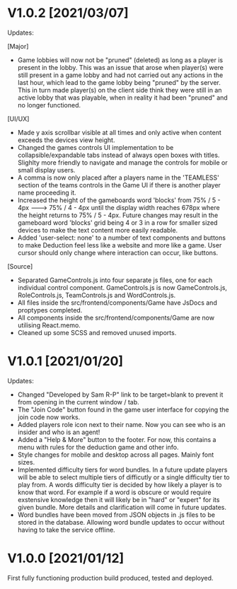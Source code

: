 # V1.0.2 [2021/03/07]

Updates:

[Major]

-   Game lobbies will now not be "pruned" (deleted) as long as a player is present in the lobby. This was an issue that arose when player(s) were still present in a game lobby and had not carried out any actions in the last hour, which lead to the game lobby being "pruned" by the server. This in turn made player(s) on the client side think they were still in an active lobby that was playable, when in reality it had been "pruned" and no longer functioned.

[UI/UX]

-   Made y axis scrollbar visible at all times and only active when content exceeds the devices view height.
-   Changed the games controls UI implementation to be collapsible/expandable tabs instead of always open boxes with titles. Slighlty more friendly to navigate and manage the controls for mobile or small display users.
-   A comma is now only placed after a players name in the 'TEAMLESS' section of the teams controls in the Game UI if there is another player name proceeding it.
-   Increased the height of the gameboards word 'blocks' from 75% / 5 - 4px ---> 75% / 4 - 4px until the display width reaches 678px where the height returns to 75% / 5 - 4px. Future changes may result in the gameboard word 'blocks' grid being 4 or 3 in a row for smaller sized devices to make the text content more easily readable.
-   Added 'user-select: none' to a number of text components and buttons to make Deduction feel less like a website and more like a game. User cursor should only change where interaction can occur, like buttons.

[Source]

-   Separated GameControls.js into four separate js files, one for each individual control component. GameControls.js is now GameControls.js, RoleControls.js, TeamControls.js and WordControls.js.
-   All files inside the src/frontend/components/Game have JsDocs and proptypes completed.
-   All components inside the src/frontend/components/Game are now utilising React.memo.
-   Cleaned up some SCSS and removed unused imports.

# V1.0.1 [2021/01/20]

Updates:

-   Changed "Developed by Sam R-P" link to be target=blank to prevent it from opening in the current window / tab.
-   The "Join Code" button found in the game user interface for copying the join code now works.
-   Added players role icon next to their name. Now you can see who is an insider and who is an agent!
-   Added a "Help & More" button to the footer. For now, this contains a menu with rules for the deduction game and other info.
-   Style changes for mobile and desktop across all pages. Mainly font sizes.
-   Implemented difficulty tiers for word bundles. In a future update players will be able to select multiple tiers of difficutly or a single difficulty tier to play from. A words difficulty tier is decided by how likely a player is to know that word. For example if a word is obscure or would require exstensive knowledge then it will likely be in "hard" or "expert" for its given bundle. More details and clarification will come in future updates.
-   Word bundles have been moved from JSON objects in .js files to be stored in the database. Allowing word bundle updates to occur without having to take the service offline.

# V1.0.0 [2021/01/12]

First fully functioning production build produced, tested and deployed.
